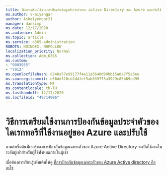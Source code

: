 ```yaml
---
title: วิธีการเตรียมใช้งานการป้องกันข้อมูลประจำตัวของ active Directory ของ Azure และปรับใช้
ms.author: v-aiyengar
author: AshaIyengar21
manager: dansimp
ms.date: 12/17/2020
ms.audience: Admin
ms.topic: article
ms.service: o365-administration
ROBOTS: NOINDEX, NOFOLLOW
localization_priority: Normal
ms.collection: Adm_O365
ms.custom:
- "9003955"
- "7012"
ms.openlocfilehash: d248a57e99177f4a11a5640d90bb15a0a7f5a3ee
ms.sourcegitcommit: e56dd310cb2d4fef5ab339775a3929c85b69ed99
ms.translationtype: MT
ms.contentlocale: th-TH
ms.lasthandoff: 12/17/2020
ms.locfileid: "49714906"
---
```

# <a name="how-azure-active-directory-identity-protection-is-provisioned-and-deployed"></a>วิธีการเตรียมใช้งานการป้องกันข้อมูลประจำตัวของไดเรกทอรีที่ใช้งานอยู่ของ Azure และปรับใช้

ตามค่าเริ่มต้นฟีเจอร์ของการป้องกันข้อมูลเฉพาะตัวของ Azure Active Directory จะเปิดใช้งานในระดับผู้เช่าสำหรับผู้ใช้ทั้งหมดภายในผู้เช่า

เมื่อต้องการเรียนรู้เพิ่มเติมให้ดู [ที่การป้องกันข้อมูลเฉพาะตัวของ Azure Active directory คืออะไร](https://go.microsoft.com/fwlink/?linkid=2130395)